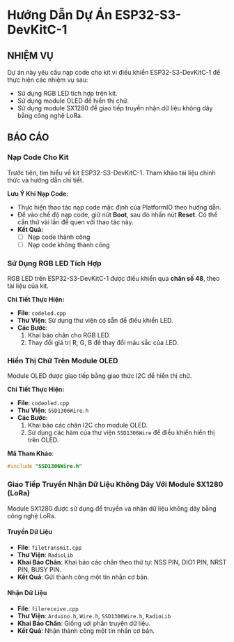# Hướng Dẫn Dự Án ESP32-S3-DevKitC-1

## NHIỆM VỤ
Dự án này yêu cầu nạp code cho kit vi điều khiển ESP32-S3-DevKitC-1 để thực hiện các nhiệm vụ sau:
- Sử dụng RGB LED tích hợp trên kit.
- Sử dụng module OLED để hiển thị chữ.
- Sử dụng module SX1280 để giao tiếp truyền nhận dữ liệu không dây bằng công nghệ LoRa.

## BÁO CÁO

### Nạp Code Cho Kit
Trước tiên, tìm hiểu về kit ESP32-S3-DevKitC-1. Tham khảo tài liệu chính thức và hướng dẫn chi tiết.

**Lưu Ý Khi Nạp Code:**
- Thực hiện thao tác nạp code mặc định của PlatformIO theo hướng dẫn.
- Để vào chế độ nạp code, giữ nút **Boot**, sau đó nhấn nút **Reset**. Có thể cần thử vài lần để quen với thao tác này.
- **Kết Quả:**
  - [ ] Nạp code thành công
  - [ ] Nạp code không thành công

### Sử Dụng RGB LED Tích Hợp
RGB LED trên ESP32-S3-DevKitC-1 được điều khiển qua **chân số 48**, theo tài liệu của kit.

**Chi Tiết Thực Hiện:**
- **File**: `codeled.cpp`
- **Thư Viện**: Sử dụng thư viện có sẵn để điều khiển LED.
- **Các Bước**:
  1. Khai báo chân cho RGB LED.
  2. Thay đổi giá trị R, G, B để thay đổi màu sắc của LED.

### Hiển Thị Chữ Trên Module OLED
Module OLED được giao tiếp bằng giao thức I2C để hiển thị chữ.

**Chi Tiết Thực Hiện:**
- **File**: `codeoled.cpp`
- **Thư Viện**: `SSD1306Wire.h`
- **Các Bước**:
  1. Khai báo các chân I2C cho module OLED.
  2. Sử dụng các hàm của thư viện `SSD1306Wire` để điều khiển hiển thị trên OLED.

**Mã Tham Khảo**:
```cpp
#include "SSD1306Wire.h"
```

### Giao Tiếp Truyền Nhận Dữ Liệu Không Dây Với Module SX1280 (LoRa)
Module SX1280 được sử dụng để truyền và nhận dữ liệu không dây bằng công nghệ LoRa.

#### Truyền Dữ Liệu
- **File**: `filetransmit.cpp`
- **Thư Viện**: `RadioLib`
- **Khai Báo Chân**: Khai báo các chân theo thứ tự: NSS PIN, DIO1 PIN, NRST PIN, BUSY PIN.
- **Kết Quả**: Gửi thành công một tin nhắn cơ bản.

#### Nhận Dữ Liệu
- **File**: `filereceive.cpp`
- **Thư Viện**: `Arduino.h`, `Wire.h`, `SSD1306Wire.h`, `RadioLib`
- **Khai Báo Chân**: Giống với phần truyền dữ liệu.
- **Kết Quả**: Nhận thành công một tin nhắn cơ bản.